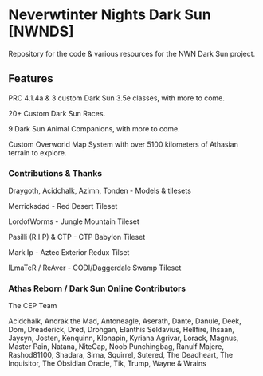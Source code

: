 # Neverwtinter Nights Dark Sun [NWNDS]
Repository for the code & various resources for the NWN Dark Sun project.

## Features

PRC 4.1.4a & 3 custom Dark Sun 3.5e classes, with more to come.

20+ Custom Dark Sun Races.

9 Dark Sun Animal Companions, with more to come.

Custom Overworld Map System with over 5100 kilometers of Athasian terrain to explore.

### Contributions & Thanks

Draygoth, Acidchalk, Azimn, Tonden - Models & tilesets

Merricksdad - Red Desert Tileset

LordofWorms - Jungle Mountain Tileset

Pasilli (R.I.P) & CTP - CTP Babylon Tileset

Mark Ip - Aztec Exterior Redux Tilset

ILmaTeR / ReAver - CODI/Daggerdale Swamp Tileset 


### Athas Reborn / Dark Sun Online Contributors

The CEP Team

Acidchalk, Andrak the Mad, Antoneagle, Aserath, Dante, Danule, Deek, Dom, Dreaderick, Dred, Drohgan, Elanthis Seldavius, Hellfire, Ihsaan, Jaysyn, Josten, Kenquinn, Klonapin, Kyriana Agrivar, Lorack, Magnus, Master Pain, Natana, NiteCap, Noob Punchingbag, Ranulf Majere, Rashod81100, Shadara, Sirna, Squirrel, Sutered, The Deadheart, The Inquisitor, The Obsidian Oracle, Tik, Trump, Wayne & Wrains



